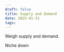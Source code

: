 ```yaml
---
draft: false
title: Supply and Demand
date: 2025-01-31
tags:
---
```

Weigh supply and demand.

Niche down